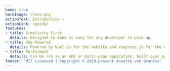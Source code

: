 ```yaml
---
home: true
heroImage: /hero.png
actionText: Introduction →
actionLink: /guide/
features:
- title: Simplicity First
  details: Designed to make it easy for any developer to pick up.
- title: Vue-Powered
  details: Powered by Nuxt.js for the website and Vuepress.js for the documentation.
- title: Performant
  details: Can be run as an SPA or multi-page appication, built over graphql.
footer: 'MIT Licensed | Copyright © 2019-present Annette von Brandis'
---
```

